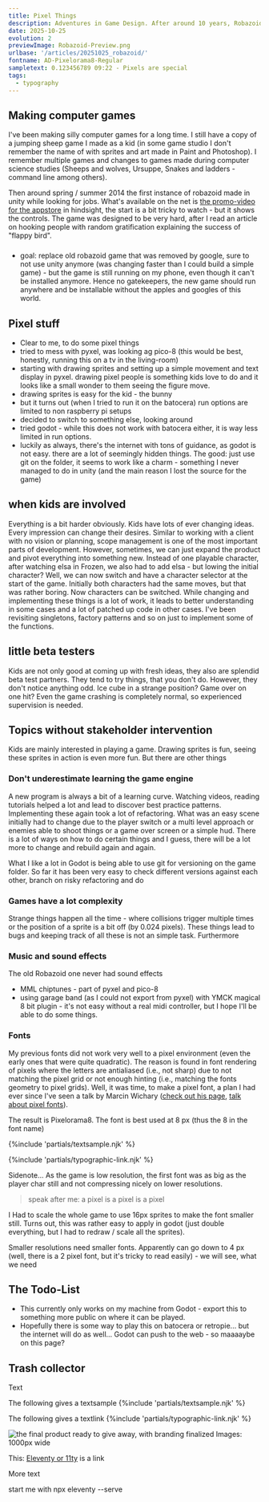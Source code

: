 ```yaml
---
title: Pixel Things
description: Adventures in Game Design. After around 10 years, Robazoid is disappearing from the digital world – time to make a new game. 
date: 2025-10-25
evolution: 2
previewImage: Robazoid-Preview.png
urlbase: '/articles/20251025_robazoid/'
fontname: AD-Pixelorama8-Regular
sampletext: 0.123456789 09:22 - Pixels are special
tags:
  - typography
---
```


## Making computer games
I've been making silly computer games for a long time. I still have a copy of a jumping sheep game I made as a kid (in some game studio I don't remember the name of with sprites and art made in Paint and Photoshop). I remember multiple games and changes to games made during computer science studies (Sheeps and wolves, Ursuppe, Snakes and ladders - command line among others).

Then around spring / summer 2014 the first instance of robazoid made in unity while looking for jobs. What's available on the net is [the promo-video for the appstore](https://www.youtube.com/watch?v=PA_EibAH0K8) in hindsight, the start is a bit tricky to watch - but it shows the controls. The game was designed to be very hard, after I read an article on hooking people with random gratification explaining the success of "flappy bird". 

###

- goal: replace old robazoid game that was removed by google, sure to not use unity anymore (was changing faster than I could build a simple game) - but the game is still running on my phone, even though it can't be installed anymore. Hence no gatekeepers, the new game should run anywhere and be installable without the apples and googles of this world.
## Pixel stuff
- Clear to me, to do some pixel things
- tried to mess with pyxel, was looking ag pico-8 (this would be best, honestly, running this on a tv in the living-room)
- starting with drawing sprites and setting up a simple movement and text display in pyxel. drawing pixel people is something kids love to do and it looks like a small wonder to them seeing the figure move.
- drawing sprites is easy for the kid - the bunny
- but it turns out (when I tried to run it on the batocera) run options are limited to non raspberry pi setups
- decided to switch to something else, looking around
- tried godot - while this does not work with batocera either, it is way less limited in run options. 
- luckily as always, there's the internet with tons of guidance, as godot is not easy. there are a lot of seemingly hidden things. The good: just use git on the folder, it seems to work like a charm - something I never managed to do in unity (and the main reason I lost the source for the game)
## when kids are involved
Everything is a bit harder obviously. Kids have lots of ever changing ideas. Every impression can change their desires. Similar to working with a client with no vision or planning, scope management is one of the most important parts of development.
However, sometimes, we can just expand the product and pivot everything into something new. Instead of one playable character, after watching elsa in Frozen, we also had to add elsa - but lowing the initial character? Well, we can now switch and have a character selector at the start of the game. Initially both characters had the same moves, but that was rather boring. Now characters can be switched. While changing and implementing these things is a lot of work, it leads to better understanding in some cases and a lot of patched up code in other cases. I've been revisiting singletons, factory patterns and so on just to implement some of the functions. 

## little beta testers
Kids are not only good at coming up with fresh ideas, they also are splendid beta test partners. They tend to try things, that you don't do. However, they don't notice anything odd. Ice cube in a strange position? Game over on one hit? Even the game crashing is completely normal, so experienced supervision is needed. 


## Topics without stakeholder intervention
Kids are mainly interested in playing a game. Drawing sprites is fun, seeing these sprites in action is even more fun. But there are other things 

### Don't underestimate learning the game engine
A new program is always a bit of a learning curve. Watching videos, reading tutorials helped a lot and lead to discover best practice patterns. Implementing these again took a lot of refactoring. What was an easy scene initially had to change due to the player switch or a multi level approach or enemies able to shoot things or a game over screen or a simple hud. There is a lot of ways on how to do certain things and I guess, there will be a lot more to change and rebuild again and again.

What I like a lot in Godot is being able to use git for versioning on the game folder. So far it has been very easy to check different versions against each other, branch on risky refactoring and do 

### Games have a lot complexity
Strange things happen all the time - where collisions trigger multiple times or the position of a sprite is a bit off (by 0.024 pixels). These things lead to bugs and keeping track of all these is not an simple task. Furthermore  

### Music and sound effects
The old Robazoid one never had sound effects
- MML chiptunes - part of pyxel and pico-8
- using garage band (as I could not export from pyxel) with YMCK magical 8 bit plugin - it's not easy without a real midi controller, but I hope I'll be able to do some things.

### Fonts
My previous fonts did not work very well to a pixel environment (even the early ones that were quite quadratic). The reason is found in font rendering of pixels where the letters are antialiased (i.e., not sharp) due to not matching the pixel grid or not enough hinting (i.e., matching the fonts geometry to pixel grids).
Well, it was time, to make a pixel font, a plan I had ever since I've seen a talk by Marcin Wichary ([check out his page](https://aresluna.org/), [talk about pixel fonts](https://www.youtube.com/watch?v=SDI8ubVZi7w)). 

The result is Pixelorama8. The font is best used at 8 px (thus the 8 in the font name) 

{%include 'partials/textsample.njk' %}

{%include 'partials/typographic-link.njk' %}

Sidenote... As the game is low resolution, the first font was as big as the player char still and not compressing nicely on lower resolutions.

> speak after me: a pixel is a pixel is a pixel

I Had to scale the whole game to use 16px sprites to make the font smaller still. Turns out, this was rather easy to apply in godot (just double everything, but I had to redraw / scale all the sprites). 

Smaller resolutions need smaller fonts. Apparently can go down to 4 px (well, there is a 2 pixel font, but it's tricky to read easily) - we will see, what we need

## The Todo-List
- This currently only works on my machine from Godot - export this to something more public on where it can be played.
- Hopefully there is some way to play this on batocera or retropie... but the internet will do as well... Godot can push to the web - so maaaaybe on this page?



## Trash collector

Text

The following gives a textsample
{%include 'partials/textsample.njk' %}


The following gives a textlink
{%include 'partials/typographic-link.njk' %}


![the final product ready to give away, with branding finalized](./../Stamp.png "Mouse-Over-Text")
Images: 1000px wide

This: [Eleventy or 11ty](https://www.11ty.dev/) is a link

More text

start me with npx eleventy --serve
